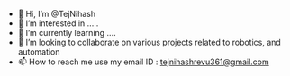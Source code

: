 - 👋 Hi, I’m @TejNihash
- 👀 I’m interested in .....
- 🌱 I’m currently learning ....
- 💞️ I’m looking to collaborate on various projects related to robotics, and automation 
- 📫 How to reach me  use my email ID : tejnihashrevu361@gmail.com

<!---
TejNihash/TejNihash is a ✨ special ✨ repository because its `README.md` (this file) appears on your GitHub profile.
You can click the Preview link to take a look at your changes.
--->
